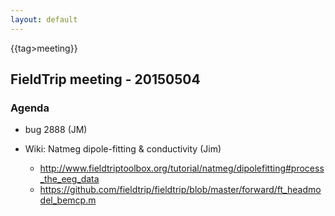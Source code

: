 ```yaml
---
layout: default
---
```


{{tag>meeting}}

## FieldTrip meeting - 20150504

### Agenda

*  bug 2888 (JM)

*  Wiki: Natmeg dipole-fitting & conductivity (Jim) 
    * http://www.fieldtriptoolbox.org/tutorial/natmeg/dipolefitting#process_the_eeg_data
    * https://github.com/fieldtrip/fieldtrip/blob/master/forward/ft_headmodel_bemcp.m


